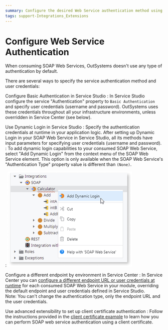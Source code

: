 ```yaml
---
summary: Configure the desired Web Service authentication method using basic authentication, dynamic login or per environment authentication.
tags: support-Integrations_Extensions
---
```


# Configure Web Service Authentication

When consuming SOAP Web Services, OutSystems doesn't use any type of authentication by default.

There are several ways to specify the service authentication method and user credentials:

Configure Basic Authentication in Service Studio
:   In Service Studio configure the service "Authentication" property to `Basic Authentication` and specify user credentials (username and password). OutSystems uses these credentials throughout all your infrastructure environments, unless overridden in Service Center (see below).

Use Dynamic Login in Service Studio
:   Specify the authentication credentials at runtime in your application logic. After setting up Dynamic Login in your SOAP Web Service in Service Studio, all its methods have input parameters for specifying user credentials (username and password).  
:   To add dynamic login capabilities to your consumed SOAP Web Service, select "Add Dynamic Login" from the context menu of the SOAP Web Service element. This option is only available when the SOAP Web Service's "Authentication Type" property value is different than `(None)`.

:   ![Add dynamic login](<images/soap-add-dynamic-login.png>)

Configure a different endpoint by environment in Service Center
:   In Service Center you can [configure a different endpoint URL or user credentials at runtime](<configure-runtime.md>) for each consumed SOAP Web Service in your module, overriding the default endpoint and user credentials defined in Service Studio.  
    Note: You can't change the authentication type, only the endpoint URL and the user credentials.

Use advanced extensibility to set up client certificate authentication
:   Follow the instructions provided in the [client certificate example](<./extensibility-use-cases/certificate.md>) to learn how you can perform SOAP web service authentication using a client certificate.
